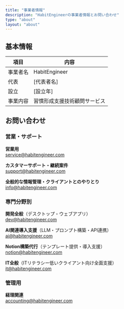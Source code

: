 ```yaml
---
title: "事業者情報"
description: "HabitEngineerの事業者情報とお問い合わせ"
type: "about"
layout: "about"
---
```


## 基本情報

| 項目 | 内容 |
|------|------|
| 事業者名 | HabitEngineer |
| 代表 | [代表者名] |
| 設立 | [設立年] |
| 事業内容 | 習慣形成支援技術顧問サービス |

## お問い合わせ

### 営業・サポート

**営業用**  
[service@habitengineer.com](mailto:service@habitengineer.com)

**カスタマーサポート・継続案件**  
[support@habitengineer.com](mailto:support@habitengineer.com)

**全般的な情報管理・クライアントとのやりとり**  
[info@habitengineer.com](mailto:info@habitengineer.com)

### 専門分野別

**開発全般**（デスクトップ・ウェブアプリ）  
[dev@habitengineer.com](mailto:dev@habitengineer.com)

**AI関連導入支援**（LLM・プロンプト構築・API連携）  
[ai@habitengineer.com](mailto:ai@habitengineer.com)

**Notion構築代行**（テンプレート提供・導入支援）  
[notion@habitengineer.com](mailto:notion@habitengineer.com)

**IT全般**（ITリテラシー低いクライアント向け全面支援）  
[it@habitengineer.com](mailto:it@habitengineer.com)

### 管理用

**経理関連**  
[accounting@habitengineer.com](mailto:accounting@habitengineer.com)